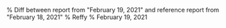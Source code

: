 % Diff between report from "February 19, 2021" and reference report from "February 18, 2021"
% Reffy
% February 19, 2021

